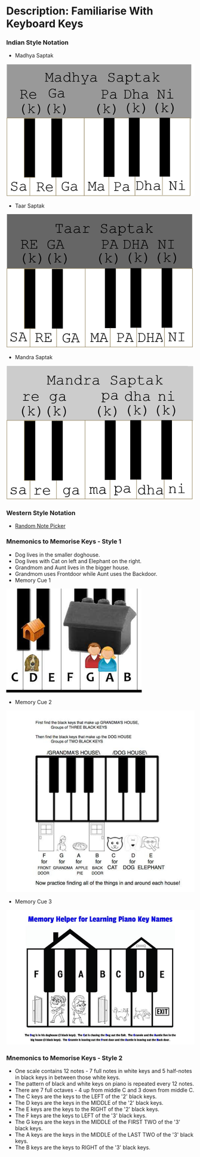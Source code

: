 # Description: Familiarise With Keyboard Keys

### Indian Style Notation
* Madhya Saptak

![](images/saptak-2-madhya-saptak.png)
* Taar Saptak

![](images/saptak-3-taar-saptak.png)
* Mandra Saptak

![](images/saptak-1-mandra-saptak.png)

### Western Style Notation
* [Random Note Picker](https://random.bretpimentel.com/)

### Mnemonics to Memorise Keys - Style 1
* Dog lives in the smaller doghouse.
* Dog lives with Cat on left and Elephant on the right.
* Grandmom and Aunt lives in the bigger house.
* Grandmom uses Frontdoor while Aunt uses the Backdoor.
* Memory Cue 1

![](images/octave-keys-mnemonics-1.jpg)

* Memory Cue 2

![](images/octave-keys-mnemonics-2.jpg)

* Memory Cue 3

![](images/octave-keys-mnemonics-3.jpg)

### Mnemonics to Memorise Keys - Style 2
* One scale contains 12 notes - 7 full notes in white keys and 5 half-notes in black keys in between those white keys. 
* The pattern of black and white keys on piano is repeated every 12 notes.
* There are 7 full octaves - 4 up from middle C and 3 down from middle C.
* The C keys are the keys to the LEFT of the '2' black keys.
* The D keys are the keys in the MIDDLE of the '2' black keys.
* The E keys are the keys to the RIGHT of the '2' black keys.
* The F keys are the keys to LEFT of the '3' black keys.
* The G keys are the keys in the MIDDLE of the FIRST TWO of the '3' black keys.
* The A keys are the keys in the MIDDLE of the LAST TWO of the '3' black keys.
* The B keys are the keys to RIGHT of the '3' black keys.
